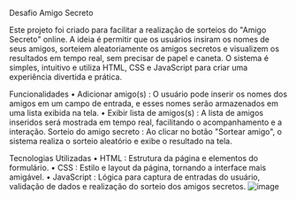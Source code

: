 Desafio Amigo Secreto

Este projeto foi criado para facilitar a realização de sorteios do "Amigo Secreto" online. A ideia é permitir que os usuários insiram os nomes de seus amigos, sorteiem aleatoriamente os amigos secretos e visualizem os resultados em tempo real, sem precisar de papel e caneta. O sistema é simples, intuitivo e utiliza HTML, CSS e JavaScript para criar uma experiência divertida e prática.

Funcionalidades
	• Adicionar amigo(s) : O usuário pode inserir os nomes dos amigos em um campo de entrada, e esses nomes serão armazenados em uma lista exibida na tela.
	• Exibir lista de amigos(s) : A lista de amigos inseridos será mostrada em tempo real, facilitando o acompanhamento e a interação.
Sorteio do amigo secreto : Ao clicar no botão "Sortear amigo", o sistema realiza o sorteio aleatório e exibe o resultado na tela.

Tecnologias Utilizadas
	• HTML : Estrutura da página e elementos do formulário.
	• CSS : Estilo e layout da página, tornando a interface mais amigável.
	• JavaScript : Lógica para captura de entradas do usuário, validação de dados e realização do sorteio dos amigos secretos.
![image](https://github.com/user-attachments/assets/35a102e0-5be0-4235-a7b0-9af0c52dfc09)

